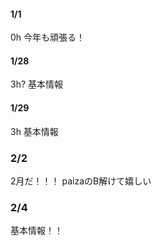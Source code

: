 #### 1/1
0h 今年も頑張る！

#### 1/28
3h? 基本情報


#### 1/29
3h 基本情報

### 2/2
2月だ！！！
paizaのB解けて嬉しい


### 2/4
基本情報！！